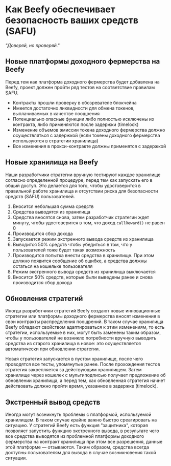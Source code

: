 # Как Beefy обеспечивает безопасность ваших средств (SAFU) 

_"Доверяй, но проверяй."_

## Новые платформы доходного фермерства на Beefy

Перед тем как платформа доходного фермерства будет добавлена на Beefy, проект должен пройти ряд тестов на соответствие правилам SAFU. 

* Контракты прошли проверку в обозревателе блокчейна
* Имеется достаточно ликвидности для обмена токенов, выплачиваемых в качестве поощрения
* Потенциально опасные функции либо полностью исключены из контракта, либо применяются после задержки (timelock)
* Изменение объемов эмиссии токена доходного фермерства должно осуществляться с задержкой (если токены доходного фермерства используются в стратегии хранилища)
* Все изменения в прокси-контракте должны применятся с задержкой

## Новые хранилища на Beefy

Наши разработчики стратегии вручную тестируют каждое хранилище согласно определенной процедуре, перед тем как запускать его в общий доступ. Это делается для того, чтобы удостоверится в правильной работе хранилища и отсутствии риска для безопасности средств (SAFU) пользователей.

1) Вносится небольшая сумма средств
2) Средства выводятся из хранилища
3) Средства вносятся снова, затем разработчик стратегии ждет минуту, чтобы удостоверится в том, что доход `callReward()` не равен 0
4) Производится сбор дохода
5) Запускается режим экстренного вывода средств из хранилища
6) Выводится 50% средств чтобы убедиться в том, что у пользователей тоже будет такая возможность
7) Производится попытка внести средства в хранилище. При этом должно появится сообщение об ошибке, а средства должны остаться на кошельке пользователя
8) Режим экстренного вывода средств из хранилища выключается
9) Вносится 50% средств, которые были выведены ранее и снова производится сбор дохода

## Обновления стратегий

Иногда разработчики стратегий Beefy создают новые инновационные стратегии или платформы доходного фермерства вносят изменения в свои контракты распределения поощрений. В таком случае хранилища Beefy обладают свойством адаптироваться к этим изменениям, то есть стратегии, используемые в них, могут быть заменены таким образом, чтобы у пользователей не возникло потребности вручную выводить средства из старого хранилища в новое: это осуществляется автоматически при обновлении стратегии. 

Новая стратегия запускается в пустом хранилище, после чего проводятся все тесты, упомянутые ранее. После прохождения тестов стратегия закрепляется за действующим хранилищем.
Затем хранилище через кошелек с мультиподписью получает предложение об обновлении хранилища, а перед тем, как обновленная стратегия начнет действовать должно пройти время, указанное в задержке (timelock).

## Экстренный вывод средств

Иногда могут возникнуть проблемы с платформой, используемой хранилищем. В таком случае крайне важно быстро среагировать на ситуацию. У стратегий Beefy есть функция "защитника", которая позволяет запустить функцию экстренного вывода, в результате чего все средства выводятся из проблемной платформы доходного фермерства на контракт хранилища при этом все разрешения, данные этой платформе — отзываются. Таким образом, средства всегда доступны пользователям для вывода в случае возникновения такой ситуации.
